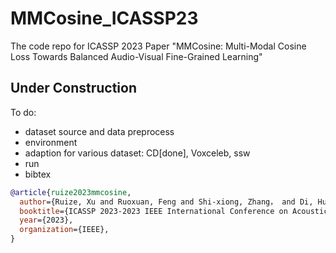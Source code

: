 # MMCosine_ICASSP23
 The code repo for ICASSP 2023 Paper "MMCosine: Multi-Modal Cosine Loss Towards Balanced Audio-Visual Fine-Grained Learning"

## Under Construction

To do:
- dataset source and data preprocess
- environment
- adaption for various dataset: CD[done], Voxceleb, ssw
- run 
- bibtex

```BibTeX
@article{ruize2023mmcosine,
  author={Ruize, Xu and Ruoxuan, Feng and Shi-xiong, Zhang， and Di, Hu},
  booktitle={ICASSP 2023-2023 IEEE International Conference on Acoustics, Speech and Signal Processing (ICASSP)},
  year={2023},
  organization={IEEE},
}
```